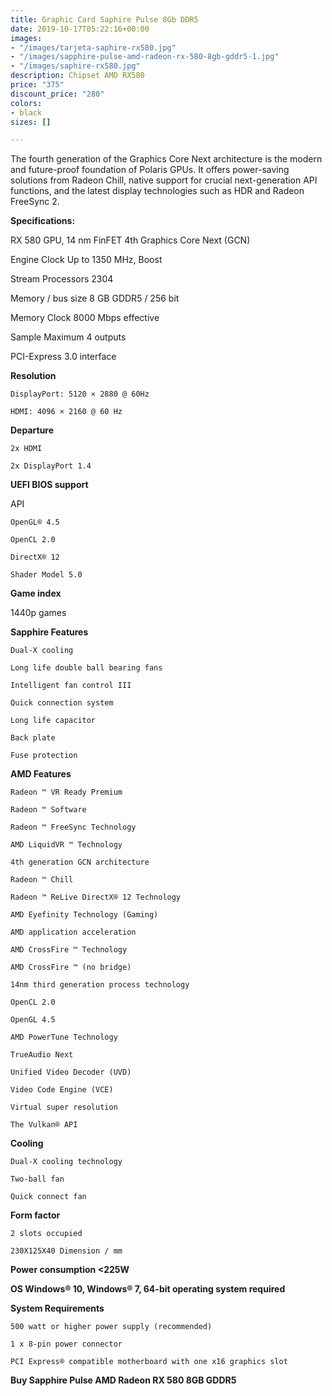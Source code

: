 ```yaml
---
title: Graphic Card Saphire Pulse 8Gb DDR5
date: 2019-10-17T05:22:16+00:00
images:
- "/images/tarjeta-saphire-rx580.jpg"
- "/images/sapphire-pulse-amd-radeon-rx-580-8gb-gddr5-1.jpg"
- "/images/saphire-rx580.jpg"
description: Chipset AMD RX580
price: "375"
discount_price: "280"
colors:
- black
sizes: []

---
```

The fourth generation of the Graphics Core Next architecture is the modern and future-proof foundation of Polaris GPUs. It offers power-saving solutions from Radeon Chill, native support for crucial next-generation API functions, and the latest display technologies such as HDR and Radeon FreeSync 2.

**Specifications:**

RX 580 GPU, 14 nm FinFET 4th Graphics Core Next (GCN)

Engine Clock Up to 1350 MHz, Boost

Stream Processors 2304

Memory / bus size 8 GB GDDR5 / 256 bit

Memory Clock 8000 Mbps effective

Sample Maximum 4 outputs

PCI-Express 3.0 interface

**Resolution**

    DisplayPort: 5120 × 2880 @ 60Hz

    HDMI: 4096 × 2160 @ 60 Hz

**Departure**

    2x HDMI

    2x DisplayPort 1.4

**UEFI BIOS support**

API

    OpenGL® 4.5

    OpenCL 2.0

    DirectX® 12

    Shader Model 5.0

**Game index**

1440p games

**Sapphire Features**

    Dual-X cooling

    Long life double ball bearing fans

    Intelligent fan control III

    Quick connection system

    Long life capacitor

    Back plate

    Fuse protection

**AMD Features**

    Radeon ™ VR Ready Premium

    Radeon ™ Software

    Radeon ™ FreeSync Technology

    AMD LiquidVR ™ Technology

    4th generation GCN architecture

    Radeon ™ Chill

    Radeon ™ ReLive DirectX® 12 Technology

    AMD Eyefinity Technology (Gaming)

    AMD application acceleration

    AMD CrossFire ™ Technology

    AMD CrossFire ™ (no bridge)

    14nm third generation process technology

    OpenCL 2.0

    OpenGL 4.5

    AMD PowerTune Technology

    TrueAudio Next

    Unified Video Decoder (UVD)

    Video Code Engine (VCE)

    Virtual super resolution

    The Vulkan® API

**Cooling**

    Dual-X cooling technology

    Two-ball fan

    Quick connect fan

**Form factor**

    2 slots occupied

    230X125X40 Dimension / mm

**Power consumption <225W**

**OS Windows® 10, Windows® 7, 64-bit operating system required**

**System Requirements**

    500 watt or higher power supply (recommended)

    1 x 8-pin power connector

    PCI Express® compatible motherboard with one x16 graphics slot

**Buy Sapphire Pulse AMD Radeon RX 580 8GB GDDR5**